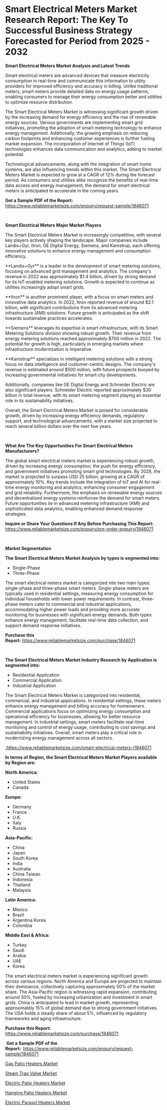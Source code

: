 <p><h1>Smart Electrical Meters Market Research Report: The Key To Successful Business Strategy Forecasted for Period from 2025 - 2032</h1></p><p><strong>Smart Electrical Meters Market Analysis and Latest Trends</strong></p>
<p><p>Smart electrical meters are advanced devices that measure electricity consumption in real-time and communicate this information to utility providers for improved efficiency and accuracy in billing. Unlike traditional meters, smart meters provide detailed data on energy usage patterns, enabling consumers to manage their energy consumption better and utilities to optimize resource distribution.</p><p>The Smart Electrical Meters Market is witnessing significant growth driven by the increasing demand for energy efficiency and the rise of renewable energy sources. Various governments are implementing smart grid initiatives, promoting the adoption of smart metering technology to enhance energy management. Additionally, the growing emphasis on reducing carbon footprints and enhancing customer experiences is further fueling market expansion. The incorporation of Internet of Things (IoT) technologies enhances data communication and analytics, adding to market potential.</p><p>Technological advancements, along with the integration of smart home systems, are also influencing trends within this market. The Smart Electrical Meters Market is expected to grow at a CAGR of 12% during the forecast period. As consumers and utilities alike recognize the benefits of real-time data access and energy management, the demand for smart electrical meters is anticipated to accelerate in the coming years.</p></p>
<p><strong>Get a Sample PDF of the Report:&nbsp;</strong> <a href="https://www.reliablemarketsize.com/enquiry/request-sample/1846071?utm_campaign=1903&utm_medium=2&utm_source=Github&utm_content=ia&utm_term=11042025&utm_id=smart-electrical-meters">https://www.reliablemarketsize.com/enquiry/request-sample/1846071</a></p>
<p>&nbsp;</p>
<p><strong>Smart Electrical Meters Major Market Players</strong></p>
<p><p>The Smart Electrical Meters Market is increasingly competitive, with several key players actively shaping the landscape. Major companies include Landis+Gyr, Itron, GE Digital Energy, Siemens, and Kamstrup, each offering innovative solutions to enhance energy management and consumption efficiency.</p><p>**Landis+Gyr** is a leader in the development of smart metering solutions, focusing on advanced grid management and analytics. The company's revenue in 2022 was approximately $1.4 billion, driven by strong demand for its IoT-enabled metering solutions. Growth is expected to continue as utilities increasingly adopt smart grids.</p><p>**Itron** is another prominent player, with a focus on smart meters and innovative data analytics. In 2022, Itron reported revenue of around $2.1 billion, with significant contributions from its advanced metering infrastructure (AMI) solutions. Future growth is anticipated as the shift towards sustainable practices accelerates.</p><p>**Siemens** leverages its expertise in smart infrastructure, with its Smart Metering Solutions division showing robust growth. Their revenue from energy metering solutions reached approximately $700 million in 2022. The potential for growth is high, particularly in emerging markets where infrastructure modernization is imperative.</p><p>**Kamstrup** specializes in intelligent metering solutions with a strong focus on data intelligence and customer-centric designs. The company's revenue is estimated around $500 million, with future prospects buoyed by increasing governmental initiatives for smart city developments.</p><p>Additionally, companies like GE Digital Energy and Schneider Electric are also significant players. Schneider Electric reported approximately $30 billion in total revenue, with its smart metering segment playing an essential role in its sustainability initiatives.</p><p>Overall, the Smart Electrical Meters Market is poised for considerable growth, driven by increasing energy efficiency demands, regulatory support, and technological advancements, with a market size projected to reach several billion dollars over the next few years.</p></p>
<p>&nbsp;</p>
<p><strong>What Are The Key Opportunities For Smart Electrical Meters Manufacturers?</strong></p>
<p><p>The global smart electrical meters market is experiencing robust growth, driven by increasing energy consumption, the push for energy efficiency, and government initiatives promoting smart grid technologies. By 2028, the market is projected to surpass USD 25 billion, growing at a CAGR of approximately 10%. Key trends include the integration of IoT and AI for real-time energy monitoring and analytics, enhancing consumer engagement and grid reliability. Furthermore, the emphasis on renewable energy sources and decentralized energy systems reinforces the demand for smart meters. Future opportunities lie in advanced metering infrastructure (AMI) and sophisticated data analytics, enabling enhanced demand response strategies.</p></p>
<p><strong>Inquire or Share Your Questions If Any Before Purchasing This Report:</strong> <a href="https://www.reliablemarketsize.com/enquiry/pre-order-enquiry/1846071?utm_campaign=1903&utm_medium=2&utm_source=Github&utm_content=ia&utm_term=11042025&utm_id=smart-electrical-meters">https://www.reliablemarketsize.com/enquiry/pre-order-enquiry/1846071</a></p>
<p>&nbsp;</p>
<p><strong>Market Segmentation</strong></p>
<p><strong>The Smart Electrical Meters Market Analysis by types is segmented into:</strong></p>
<p><ul><li>Single-Phase</li><li>Three-Phase</li></ul></p>
<p><p>The smart electrical meters market is categorized into two main types: single-phase and three-phase smart meters. Single-phase meters are typically used in residential settings, measuring energy consumption for individual households with lower power requirements. In contrast, three-phase meters cater to commercial and industrial applications, accommodating higher power loads and providing more accurate monitoring for businesses with significant energy demands. Both types enhance energy management, facilitate real-time data collection, and support demand response initiatives.</p></p>
<p><strong>Purchase this Report:&nbsp;</strong><a href="https://www.reliablemarketsize.com/purchase/1846071?utm_campaign=1903&utm_medium=2&utm_source=Github&utm_content=ia&utm_term=11042025&utm_id=smart-electrical-meters">https://www.reliablemarketsize.com/purchase/1846071</a></p>
<p>&nbsp;</p>
<p><strong>The Smart Electrical Meters Market Industry Research by Application is segmented into:</strong></p>
<p><ul><li>Residential Application</li><li>Commercial Application</li><li>Industrial Application</li></ul></p>
<p><p>The Smart Electrical Meters Market is categorized into residential, commercial, and industrial applications. In residential settings, these meters enhance energy management and billing accuracy for homeowners. Commercial applications focus on optimizing energy consumption and operational efficiency for businesses, allowing for better resource management. In industrial settings, smart meters facilitate real-time monitoring and control of energy usage, contributing to cost savings and sustainability initiatives. Overall, smart meters play a critical role in modernizing energy management across all sectors.</p></p>
<p><a href="https://www.reliablemarketsize.com/smart-electrical-meters-r1846071?utm_campaign=1903&utm_medium=2&utm_source=Github&utm_content=ia&utm_term=11042025&utm_id=smart-electrical-meters">&nbsp;https://www.reliablemarketsize.com/smart-electrical-meters-r1846071</a></p>
<p><strong>In terms of Region, the Smart Electrical Meters Market Players available by Region are:</strong></p>
<p>
    <p> <strong> North America: </strong>
        <ul>
            <li>United States</li>
            <li>Canada</li>
        </ul>
        </p> 
    <p> <strong> Europe: </strong>
        <ul>
            <li>Germany</li>
            <li>France</li>
            <li>U.K.</li>
            <li>Italy</li>
            <li>Russia</li>
        </ul>
        </p> 
    <p> <strong> Asia-Pacific: </strong>
        <ul>
            <li>China</li>
            <li>Japan</li>
            <li>South Korea</li>
            <li>India</li>
            <li>Australia</li>
            <li>China Taiwan</li>
            <li>Indonesia</li>
            <li>Thailand</li>
            <li>Malaysia</li>
        </ul>
        </p> 
    <p> <strong> Latin America: </strong>
        <ul>
            <li>Mexico</li>
            <li>Brazil</li>
            <li>Argentina Korea</li>
            <li>Colombia</li>
        </ul>
        </p> 
    <p> <strong> Middle East & Africa: </strong>
        <ul>
            <li>Turkey</li>
            <li>Saudi</li>
            <li>Arabia</li>
            <li>UAE</li>
            <li>Korea</li>
        </ul>
    </p>
    </p>
<p><p>The smart electrical meters market is experiencing significant growth across various regions. North America and Europe are projected to maintain their dominance, collectively capturing approximately 50% of the market share. The Asia-Pacific region is witnessing rapid expansion, contributing around 30%, fueled by increasing urbanization and investment in smart grids. China is anticipated to lead in market growth, representing approximately 15% of global demand due to strong government initiatives. The USA holds a steady share of about 5%, influenced by regulatory frameworks and aging infrastructure.</p></p>
<p><strong>Purchase this Report: </strong><a href="https://www.reliablemarketsize.com/purchase/1846071?utm_campaign=1903&utm_medium=2&utm_source=Github&utm_content=ia&utm_term=11042025&utm_id=smart-electrical-meters">https://www.reliablemarketsize.com/purchase/1846071</a></p>
<p>&nbsp;<strong>Get a Sample PDF of the Report:&nbsp;&nbsp;</strong><a href="https://www.reliablemarketsize.com/enquiry/request-sample/1846071?utm_campaign=1903&utm_medium=2&utm_source=Github&utm_content=ia&utm_term=11042025&utm_id=smart-electrical-meters">https://www.reliablemarketsize.com/enquiry/request-sample/1846071</a></p>
<p><strong></strong></p>
<p><p><a href="https://github.com/debowflaggqw/Market-Research-Report-List-1/blob/main/gas-patio-heaters-market.md?utm_campaign=1903&utm_medium=2&utm_source=Github&utm_content=ia&utm_term=11042025&utm_id=smart-electrical-meters">Gas Patio Heaters Market</a></p><p><a href="https://github.com/sirayedantte/Market-Research-Report-List-1/blob/main/steam-trap-valve-market.md?utm_campaign=1903&utm_medium=2&utm_source=Github&utm_content=ia&utm_term=11042025&utm_id=smart-electrical-meters">Steam Trap Valve Market</a></p><p><a href="https://github.com/herakterroem/Market-Research-Report-List-1/blob/main/electric-patio-heaters-market.md?utm_campaign=1903&utm_medium=2&utm_source=Github&utm_content=ia&utm_term=11042025&utm_id=smart-electrical-meters">Electric Patio Heaters Market</a></p><p><a href="https://github.com/eymermanda0p/Market-Research-Report-List-1/blob/main/hanging-patio-heaters-market.md?utm_campaign=1903&utm_medium=2&utm_source=Github&utm_content=ia&utm_term=11042025&utm_id=smart-electrical-meters">Hanging Patio Heaters Market</a></p><p><a href="https://github.com/weisonmanych/Market-Research-Report-List-1/blob/main/electric-parasol-heaters-market.md?utm_campaign=1903&utm_medium=2&utm_source=Github&utm_content=ia&utm_term=11042025&utm_id=smart-electrical-meters">Electric Parasol Heaters Market</a></p></p>